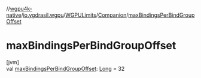 //[wgpu4k-native](../../../../index.md)/[io.ygdrasil.wgpu](../../index.md)/[WGPULimits](../index.md)/[Companion](index.md)/[maxBindingsPerBindGroupOffset](max-bindings-per-bind-group-offset.md)

# maxBindingsPerBindGroupOffset

[jvm]\
val [maxBindingsPerBindGroupOffset](max-bindings-per-bind-group-offset.md): [Long](https://kotlinlang.org/api/core/kotlin-stdlib/kotlin/-long/index.html) = 32
